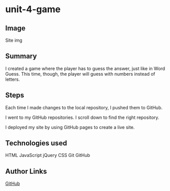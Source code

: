 # unit-4-game

## Image
Site img

## Summary
I created a game where the player has to guess the answer, just like in Word Guess. This time, though, the player will guess with numbers instead of letters.

## Steps







Each time I made changes to the local repository, I pushed them to GitHub.

I went to my GitHub repositories. I scroll down to find the right repository.

I deployed my site by using GitHub pages to create a live site.

## Technologies used
HTML
JavaScript
jQuery
CSS
Git
GitHub


## Author Links
[GitHub](https://github.com/AudreySen)
